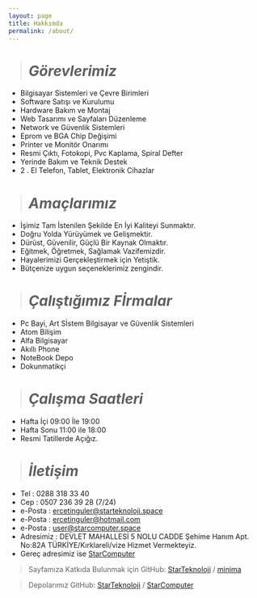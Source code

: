 ```yaml
---
layout: page
title: Hakkımda
permalink: /about/
---
```

> # ***Görevlerimiz*** 
- Bilgisayar Sistemleri ve Çevre Birimleri 
- Software Satışı ve Kurulumu
- Hardware Bakım ve Montaj
- Web Tasarımı ve Sayfaları Düzenleme
- Network ve Güvenlik Sistemleri
- Eprom ve BGA Chip Değişimi 
- Printer ve Monitör Onarımı
- Resmi Çıktı, Fotokopi, Pvc Kaplama, Spiral Defter
- Yerinde Bakım ve Teknik Destek 
- 2 . El Telefon, Tablet, Elektronik Cihazlar

> # ***Amaçlarımız***
- İşimiz Tam İstenilen Şekilde En İyi Kaliteyi Sunmaktır.
- Doğru Yolda Yürüyümek ve Gelişmektir.
- Dürüst, Güvenilir, Güçlü Bir Kaynak Olmaktır. 
- Eğitmek, Öğretmek, Sağlamak Vazifemizdir.
- Hayalerimizi Gerçekleştirmek için Yetiştik.
- Bütçenize uygun seçeneklerimiz zengindir.

> # ***Çalıştığımız Fİrmalar***
- Pc Bayi, Art Sİstem  Bilgisayar ve Güvenlik Sistemleri
- Atom Bilişim
- Alfa Bilgisayar
- Akıllı Phone
- NoteBook Depo
- Dokunmatikçi

> # ***Çalışma Saatleri***
- Hafta İçi 09:00 İle 19:00
- Hafta Sonu 11:00 ile 18:00
- Resmi Tatillerde Açığız.

> # ***İletişim***
- Tel : 0288 318 33 40
- Cep : 0507 236 39 28 (7/24)
- e-Posta : ercetinguler@starteknoloji.space
- e-Posta : ercetinguler@hotmail.com
- e-Posta : user@starcomputer.space
- Adresimiz : DEVLET MAHALLESİ 5 NOLU CADDE Şehime Hanım Apt. No:82A TÜRKİYE/Kırklareli/vize
Hizmet Vermekteyiz.
- Gereç adresimiz ise [StarComputer](https://starcomputer.space)


> Sayfamıza Katkıda Bulunmak için GitHub:
[StarTeknoloji][StarTeknoloji-organization] /
[minima](https://github.com/jekyll/minima)

> Depolarımız GitHub:
[StarTeknoloji][StarTeknoloji-organization] /
[StarComputer](https://github.com/Codes-Exe/StarTeknoloji-Web)


[StarTeknoloji-organization]: https://github.com/StarTeknoloji

